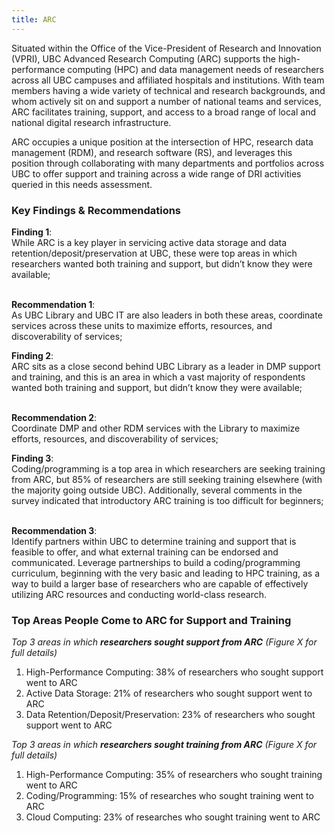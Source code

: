 ```yaml
---
title: ARC
---
```


<p>Situated within the Office of the Vice-President of Research and Innovation (VPRI), UBC Advanced Research Computing (ARC) supports the high-performance computing (HPC) and data management needs of researchers across all UBC campuses and affiliated hospitals and institutions.  With team members having a wide variety of technical and research backgrounds, and whom actively sit on and support a number of national teams and services, ARC facilitates training, support, and access to a broad range of local and national digital research infrastructure.</p>

<p>ARC occupies a unique position at the intersection of HPC, research data management (RDM), and research software (RS), and leverages this position through collaborating with many departments and portfolios across UBC to offer support and training across a wide range of DRI activities queried in this needs assessment.</p>      


### Key Findings & Recommendations

<div class="recommendation">
  <b>Finding 1</b>: 
  <br>
While ARC is a key player in servicing active data storage and data retention/deposit/preservation at UBC, these were top areas in which researchers wanted both training and support, but didn’t know they were available;
 
 <br>
 <br>

 <b>Recommendation 1</b>: 
 <br>
As UBC Library and UBC IT are also leaders in both these areas, coordinate services across these units to maximize efforts, resources, and discoverability of services;
</div> 
 
<div class="recommendation">
  <b>Finding 2</b>:  
  <br>
ARC sits as a close second behind UBC Library as a leader in DMP support and training, and this is an area in which a vast majority of respondents wanted both training and support, but didn’t know they were available;
 
 <br>
 <br>

  <b>Recommendation 2</b>: 
  <br>
 Coordinate DMP and other RDM services with the Library to maximize efforts, resources, and discoverability of services;
</div>

<div class="recommendation">
  <b>Finding 3</b>: 
  <br>
Coding/programming is a top area in which researchers are seeking training from ARC, but 85% of researchers are still seeking training elsewhere (with the majority going outside UBC).  Additionally, several comments in the survey indicated that introductory ARC training is too difficult for beginners;
 
 <br>
 <br>

 <b>Recommendation 3</b>: 
  <br>
Identify partners within UBC to determine training and support that is feasible to offer, and what external training can be endorsed and communicated.  Leverage partnerships to build a coding/programming curriculum, beginning with the very basic and leading to HPC training, as a way to build a larger base of researchers who are capable of effectively utilizing ARC resources and conducting world-class research.  
</div>




### Top Areas People Come to ARC for Support and Training


_Top 3 areas in which **researchers sought support from ARC** (Figure X for full details)_

1. High-Performance Computing: 38% of researchers who sought support went to ARC
2. Active Data Storage: 21% of researchers who sought support went to ARC
3. Data Retention/Deposit/Preservation: 23% of researchers who sought support went to ARC

_Top 3 areas in which **researchers sought training from ARC** (Figure X for full details)_

1. High-Performance Computing: 35% of researchers who sought training went to ARC
2. Coding/Programming:  15% of researches who sought training went to ARC
3. Cloud Computing:  23% of researches who sought training went to ARC




